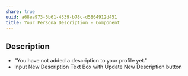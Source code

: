 ```yaml
---
share: true
uuid: a68ea973-5b61-4339-b78c-d5864912d451
title: Your Persona Description - Component
---
```

## Description

* "You have not added a description to your profile yet."
* Input New Description Text Box with Update New Description button